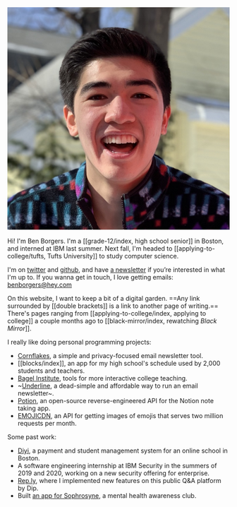 <img src="/assets/me.jpg" alt="" class="h-24 w-24 rounded-full">

Hi! I'm Ben Borgers. I'm a [[grade-12/index, high school senior]] in Boston, and interned at IBM last summer. Next fall, I'm headed to [[applying-to-college/tufts, Tufts University]] to study computer science.

I'm on [twitter](https://twitter.com/benborgers) and [github](https://github.com/benborgers), and have [a newsletter](https://cornflakes.app/subscribe/0c199cfb-75d7-40ff-8866-f0e77d0b7072) if you’re interested in what I'm up to. If you wanna get in touch, I love getting emails: benborgers@hey.com

On this website, I want to keep a bit of a digital garden. ==Any link surrounded by [\[double brackets]] is a link to another page of writing.== There's pages ranging from [[applying-to-college/index, applying to college]] a couple months ago to [[black-mirror/index, rewatching _Black Mirror_]].

I really like doing personal programming projects:

- [Cornflakes](https://cornflakes.app), a simple and privacy-focused email newsletter tool.
- [[blocks/index]], an app for my high school's schedule used by 2,000 students and teachers.
- [Bagel Institute](https://bagel.institute), tools for more interactive college teaching.
- ~[Underline](https://underline.email), a dead-simple and affordable way to run an email newsletter~.
- [Potion](https://github.com/benborgers/potion), an open-source reverse-engineered API for the Notion note taking app.
- [EMOJICDN](https://emojicdn.elk.sh), an API for getting images of emojis that serves two million requests per month.

Some past work:

- [Diyi](https://diyiboston.com), a payment and student management system for an online school in Boston.
- A software engineering internship at IBM Security in the summers of 2019 and 2020, working on a new security offering for enterprise.
- [Rep.ly](https://rep.ly), where I implemented new features on this public Q&A platform by Dip.
- Built [an app for Sophrosyne](https://sophrosyne.now.sh), a mental health awareness club.
